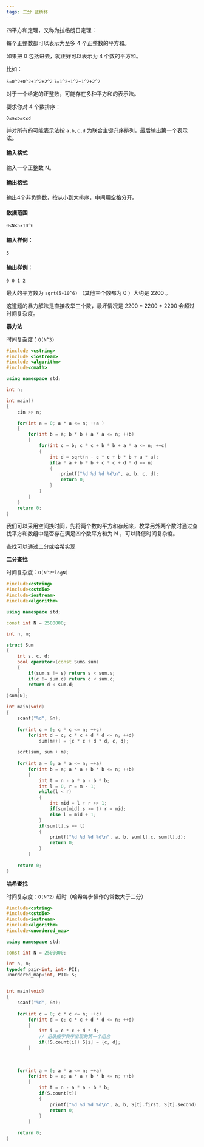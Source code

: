 ```yaml
---
tags: 二分 蓝桥杯
---
```






四平方和定理，又称为拉格朗日定理：

每个正整数都可以表示为至多 4 个正整数的平方和。

如果把 0 包括进去，就正好可以表示为 4 个数的平方和。

比如：

`5=0^2+0^2+1^2+2^2`
`7=1^2+1^2+1^2+2^2`

对于一个给定的正整数，可能存在多种平方和的表示法。

要求你对 4 个数排序：

`0≤a≤b≤c≤d`

并对所有的可能表示法按 `a,b,c,d` 为联合主键升序排列，最后输出第一个表示法。

#### 输入格式

输入一个正整数 N。

#### 输出格式

输出4个非负整数，按从小到大排序，中间用空格分开。

#### 数据范围

`0<N<5∗10^6`

#### 输入样例：

```
5
```

#### 输出样例：

```
0 0 1 2
```

最大的平方数为 `sqrt(5∗10^6)` （其他三个数都为 0 ）大约是 2200 。

这道题的暴力解法是直接枚举三个数，最坏情况是 2200 * 2200 * 2200 会超过时间复杂度。

**暴力法**

时间复杂度：`O(N^3)`

```cpp
#include <cstring>
#include <iostream>
#include <algorithm>
#include<cmath>

using namespace std;

int n;

int main()
{
    cin >> n;

    for(int a = 0; a * a <= n; ++a )
    {
        for(int b = a; b * b + a * a <= n; ++b)
        {
            for(int c = b; c * c + b * b + a * a <= n; ++c)
            {
                int d = sqrt(n - c * c + b * b + a * a);
                if(a * a + b * b + c * c + d * d == n) 
                {
                    printf("%d %d %d %d\n", a, b, c, d);
                    return 0;
                }
            }
        }
    }
    return 0;
}
```



我们可以采用空间换时间，先将两个数的平方和存起来，枚举另外两个数时通过查找平方和数组中是否存在满足四个数平方和为 N ，可以降低时间复杂度。

查找可以通过二分或哈希实现

**二分查找**

时间复杂度：`O(N^2*logN)`

```cpp
#include<cstring>
#include<cstdio>
#include<iostream>
#include<algorithm>

using namespace std;

const int N = 2500000;

int n, m;

struct Sum
{
    int s, c, d;
    bool operator<(const Sum& sum)
    {
        if(sum.s != s) return s < sum.s;
        if(c != sum.c) return c < sum.c;
        return d < sum.d;
    }
}sum[N];

int main(void)
{
    scanf("%d", &n);
    
    for(int c = 0; c * c <= n; ++c)
        for(int d = c; c * c + d * d <= n; ++d)
            sum[m++] = {c * c + d * d, c, d};
    
    sort(sum, sum + m);
    
    for(int a = 0; a * a <= n; ++a)
        for(int b = a; a * a + b * b <= n; ++b)
        {
            int t = n - a * a - b * b;
            int l = 0, r = m - 1;
            while(l < r)
            {
                int mid = l + r >> 1;
                if(sum[mid].s >= t) r = mid;
                else l = mid + 1;
            }
            if(sum[l].s == t) 
            {
                printf("%d %d %d %d\n", a, b, sum[l].c, sum[l].d);
                return 0;
            }
        }
    
    return 0;
}
```



**哈希查找**

时间复杂度：`O(N^2)` 超时（哈希每步操作的常数大于二分）

```cpp
#include<cstring>
#include<cstdio>
#include<iostream>
#include<algorithm>
#include<unordered_map>

using namespace std;

const int N = 2500000;

int n, m;
typedef pair<int, int> PII;
unordered_map<int, PII> S;


int main(void)
{
    scanf("%d", &n);
    
    for(int c = 0; c * c <= n; ++c)
        for(int d = c; c * c + d * d <= n; ++d)
        {
            int i = c * c + d * d;
            // 记录按字典序出现的第一个组合
            if(!S.count(i)) S[i] = {c, d};
        }
            
    
    
    for(int a = 0; a * a <= n; ++a)
        for(int b = a; a * a + b * b <= n; ++b)
        {
            int t = n - a * a - b * b;
            if(S.count(t))
            {
                printf("%d %d %d %d\n", a, b, S[t].first, S[t].second);
                return 0;
            }
        }
    
    return 0;
}
```

